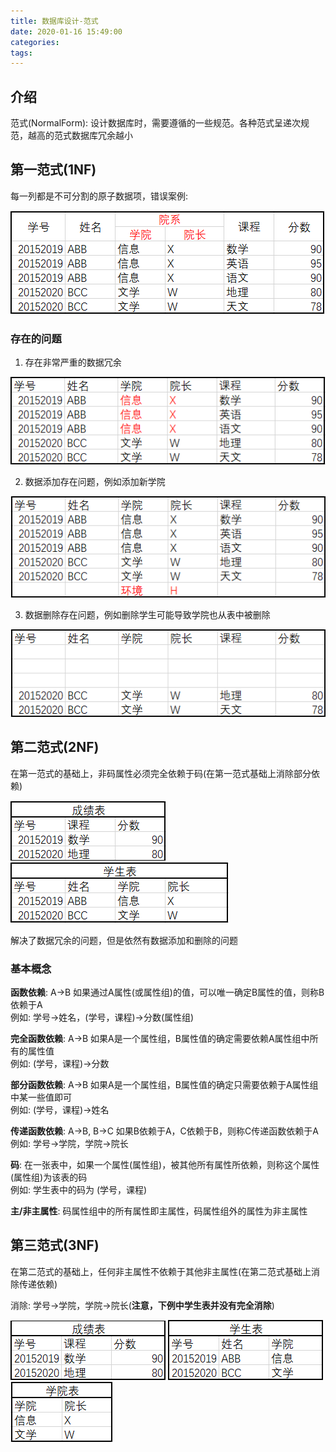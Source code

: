 ```yaml
---
title: 数据库设计-范式
date: 2020-01-16 15:49:00
categories: 
tags:
---
```

## 介绍
范式(NormalForm): 设计数据库时，需要遵循的一些规范。各种范式呈递次规范，越高的范式数据库冗余越小

## 第一范式(1NF)
每一列都是不可分割的原子数据项，错误案例: 

![非法案例](/img/DB/1NF.png)

### 存在的问题
1. 存在非常严重的数据冗余

![冗余](/img/DB/1NF2.png)

2. 数据添加存在问题，例如添加新学院

![添加数据问题](/img/DB/1NF3.png)

3. 数据删除存在问题，例如删除学生可能导致学院也从表中被删除

![删除数据问题](/img/DB/1NF4.png)

## 第二范式(2NF)
在第一范式的基础上，非码属性必须完全依赖于码(在第一范式基础上消除部分依赖)

![第二范式改进](/img/DB/2NF.png)
![第二范式改进2](/img/DB/2NF2.png)

解决了数据冗余的问题，但是依然有数据添加和删除的问题

### 基本概念
**函数依赖**: A->B 如果通过A属性(或属性组)的值，可以唯一确定B属性的值，则称B依赖于A  
例如: 学号->姓名，(学号，课程)->分数(属性组)

**完全函数依赖**: A->B 如果A是一个属性组，B属性值的确定需要依赖A属性组中所有的属性值  
例如: (学号，课程)->分数

**部分函数依赖**: A->B 如果A是一个属性组，B属性值的确定只需要依赖于A属性组中某一些值即可  
例如: (学号，课程)->姓名

**传递函数依赖**: A->B, B->C 如果B依赖于A，C依赖于B，则称C传递函数依赖于A  
例如: 学号->学院，学院->院长

**码**: 在一张表中，如果一个属性(属性组)，被其他所有属性所依赖，则称这个属性(属性组)为该表的码  
例如: 学生表中的码为 (学号，课程)

**主/非主属性**: 码属性组中的所有属性即主属性，码属性组外的属性为非主属性

## 第三范式(3NF)
在第二范式的基础上，任何非主属性不依赖于其他非主属性(在第二范式基础上消除传递依赖)

消除: 学号->学院，学院->院长(**注意，下例中学生表并没有完全消除**)

![第三范式改进1](/img/DB/3NF.png)
![第三范式改进2](/img/DB/3NF2.png)
![第三范式改进3](/img/DB/3NF3.png)